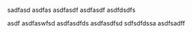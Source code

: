 sadfasd
asdfas
asdfasdf
asdfasdf
asdfdsdfs

asdf
asdfaswfsd
asdfasdfds
asdfasdfsd
sdfsdfdssa
asdfsadff
